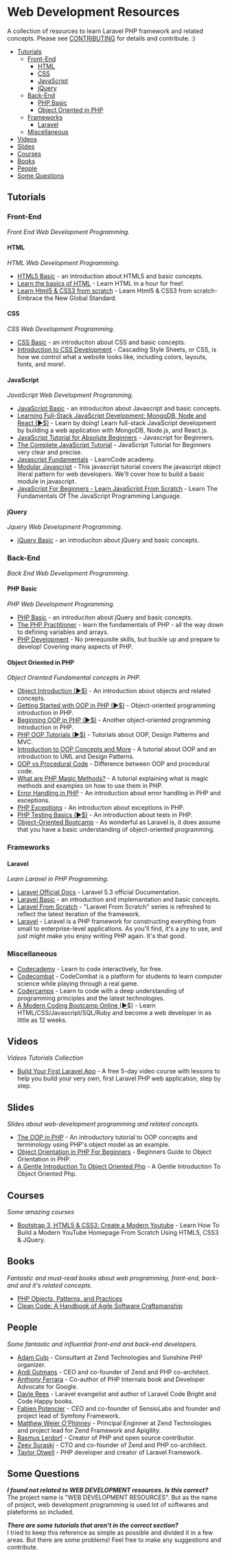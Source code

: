 # Web Development Resources
A collection of resources to learn Laravel PHP framework and related concepts.
Please see [CONTRIBUTING](CONTRIBUTING.md) for details and contribute. :)

- [Tutorials](#tutorials)
    - [Front-End](#front-end)
        - [HTML](#html)
        - [CSS](#css)
        - [JavaScript](#javascript)
        - [jQuery](#jquery)
    - [Back-End](#back-end)
        - [PHP Basic](#php-basic)
        - [Object Oriented in PHP](#object-oriented-in-php)
    - [Frameworks](#frameworks)
        - [Laravel](#laravel)
     - [Miscellaneous](#miscellaneous)
- [Videos](#videos)
- [Slides](#slides)
- [Courses](#courses)
- [Books](#books)
- [People](#people)
- [Some Questions](#some-questions)

## Tutorials

### Front-End
*Front End Web Development Programming.*

#### HTML
*HTML Web Development Programming.*

* [HTML5 Basic](http://www.w3schools.com/html/) - an introduction about HTML5 and basic concepts.
* [Learn the basics of HTML](https://www.udemy.com/html-in-1-hour/) - Learn HTML in a hour for free!.
* [Learn Html5 & CSS3 from scratch](https://www.udemy.com/learn-html5-css3-from-scratch/learn/v4/overview) - Learn Html5 & CSS3 from scratch-Embrace the New Global Standard.


#### CSS
*CSS Web Development Programming.*

* [CSS Basic](http://www.w3schools.com/css/default.asp) - an introduciton about CSS and basic concepts.
* [Introduction to CSS Development](https://www.udemy.com/refactoru-intro-to-css/learn/v4/overview) - Cascading Style Sheets, or CSS, is how we control what a website looks like, including colors, layouts, fonts, and more!.


#### JavaScript
*JavaScript Web Development Programming.*

* [JavaScript Basic](http://www.w3schools.com/js/default.asp) - an introduciton about Javascript and basic concepts.
* [Learning Full-Stack JavaScript Development: MongoDB, Node and React (&#9658;$)](https://www.lynda.com/Express-js-tutorials/Learning-Full-Stack-JavaScript-Development-MongoDB-Node-React/533304-2.html) - Learn by doing! Learn full-stack JavaScript development by building a web application with MongoDB, Node.js, and React.js.
* [JavaScript Tutorial for Absolute Beginners](https://www.youtube.com/watch?v=XL9Ri8pO68w) - Javascript for Beginners.
* [The Complete JavaScript Tutorial](https://www.youtube.com/watch?v=xpZLS6R91rQ&list=PLr6-GrHUlVf96NLj3PQq-tmEB6woZjwEl) - JavaScript Tutorial for Beginners very clear and precise.
* [Javascript Fundamentals](https://www.youtube.com/playlist?list=PLoYCgNOIyGACnrXwo5HMCfOH9VT05znGv) - LearnCode academy.
* [Modular Javascript](https://www.youtube.com/playlist?list=PLoYCgNOIyGABs-wDaaxChu82q_xQgUb4f) - This javascript tutorial covers the javascript object literal pattern for web developers. We'll cover how to build a basic module in javascript.
* [JavaScript For Beginners - Learn JavaScript From Scratch](https://www.udemy.com/javascript-for-beginners-learn-javascript-from-scratch/learn/v4/overview) - Learn The Fundamentals Of The JavaScript Programming Language. 

#### jQuery
*Jquery Web Development Programming.*

* [jQuery Basic](http://www.w3schools.com/jquery/default.asp) - an introduciton about jQuery and basic concepts.

### Back-End 
*Back End Web Development Programming.*

#### PHP Basic
*PHP Web Development Programming.*

* [PHP Basic](http://www.w3schools.com/php/default.asp) - an introduciton about jQuery and basic concepts.
* [The PHP Practitioner](https://laracasts.com/series/php-for-beginners) - learn the fundamentals of PHP - all the way down to defining variables and arrays.
* [PHP Development](https://www.udemy.com/calebthevideomaker2-php-development-classes/) - No prerequisite skills, but buckle up and prepare to develop! Covering many aspects of PHP.


#### Object Oriented in PHP
*Object Oriented Fundamental concepts in PHP.*

* [Object Introduction (&#9658;$)](https://www.youtube.com/watch?v=BXyUuMWoQ60) - An introduction about objects and related concepts.
* [Getting Started with OOP in PHP (&#9658;$)](https://www.youtube.com/watch?v=qlF1MuHlZ4Q) - Object-oriented programming introduction in PHP.
* [Beginning OOP in PHP (&#9658;$)](https://www.youtube.com/watch?v=oroX19Ie6nw) - Another object-oriented programming introduction in PHP.
* [PHP OOP Tutorials (&#9658;$)](https://www.youtube.com/playlist?list=PL75B9D91CD69ED950) - Tutorials about OOP, Design Patterns and MVC.
* [Introduction to OOP Concepts and More](http://www.codeproject.com/Articles/22769/Introduction-to-Object-Oriented-Programming-Concep) - A tutorial about OOP and an introduction to UML and Design Patterns.
* [OOP vs Procedural Code](http://blog.ircmaxell.com/2012/07/oop-vs-procedural-code.html) - Difference between OOP and procedural code.
* [What are PHP Magic Methods?](http://culttt.com/2014/04/16/php-magic-methods/) - A tutorial explaining what is magic methods and examples on how to use them in PHP.
* [Error Handling in PHP](http://www.sitepoint.com/error-handling-in-php/) - An introduction about error handling in PHP and exceptions.
* [PHP Exceptions](https://code.tutsplus.com/tutorials/the-ins-and-outs-of-php-exceptions--net-22274) - An introduction about exceptions in PHP.
* [PHP Testing Basics (&#9658;$)](https://code.tutsplus.com/courses/php-testing-basics) - An introduction about tests in PHP.
* [Object-Oriented Bootcamp](https://laracasts.com/series/object-oriented-bootcamp-in-php) - As wonderful as Laravel is, it does assume that you have a basic understanding of object-oriented programming.


### Frameworks

#### Laravel
*Learn Laravel in PHP Programming.*

* [Laravel Official Docs](https://laravel.com/docs/5.3) - Laravel 5.3 official Documentation.
* [Laravel Basic](https://www.tutorialspoint.com/laravel/) - an introduction and implemantation and basic concepts.
* [Laravel From Scratch](https://laracasts.com/series/laravel-5-from-scratch) - "Laravel From Scratch" series is refreshed to reflect the latest iteration of the framework.
* [Laravel](https://laracasts.com/skills/laravel) - Laravel is a PHP framework for constructing everything from small to enterprise-level applications. As you'll find, it's a joy to use, and just might make you enjoy writing PHP again. It's that good.

### Miscellaneous

* [Codecademy](https://www.codecademy.com) - Learn to code interactively, for free.
* [Codecombat](https://codecombat.com) - CodeCombat is a platform for students to learn computer science while playing through a real game.
* [Codercamps](https://www.codercamps.com) - Learn to code with a  deep understanding of programming principles and the latest technologies.
* [A Modern Coding Bootcamp Online (&#9658;$)](https://devschool.rocks) - Learn HTML/CSS/Javascript/SQL/Ruby and become a web developer in as little as 12 weeks.

## Videos
*Videos Tutorials Collection*

* [Build Your First Laravel App](https://selftaughtcoders.com/free-laravel-course/?utm_source=quora&utm_medium=post&utm_campaign=What+are+the+best+online+web+development+courses%3F) - A free 5-day video course with lessons to help you build your very own, first Laravel  PHP web application, step by step.

## Slides
*Slides about web-development programming and related concepts.*

* [The OOP in PHP](http://matthewturland.com/slides/phpoop-tutorial/) - An introductory tutorial to OOP concepts and terminology using PHP's object model as an example.
* [Object Orientation in PHP For Beginners](http://www.slideshare.net/rickogden/beginners-guide-to-object-orientation-in-php) - Beginners Guide to Object Orientation in PHP.
* [A Gentle Introduction To Object Oriented Php](http://www.slideshare.net/mgirouard/a-gentle-introduction-to-object-oriented-php) - A Gentle Introduction To Object Oriented Php.

## Courses
*Some amazing courses*

* [Bootstrap 3, HTML5 & CSS3: Create a Modern Youtube](https://www.udemy.com/psd-to-html5css3-build-a-youtube-homepage-from-scratch/learn/v4/overview) - Learn How To Build a Modern YouTube Homepage From Scratch Using HTML5, CSS3 & JQuery.

## Books
*Fantastic and must-read books about web programming, front-end, back-and and it's related concepts.*

* [PHP Objects, Patterns, and Practices](http://books.google.com/books?id=1JkQAwAAQBAJ&hl=pt-BR&source=gbs_book_other_versions)
* [Clean Code: A Handbook of Agile Software Craftsmanship](http://books.google.com/books/about/Clean_Code.html?id=_i6bDeoCQzsC&redir_esc=y)


## People
*Some fantastic and influential front-end and back-end developers.*

* [Adam Culp](https://twitter.com/adamculp) - Consultant at Zend Technologies and Sunshine PHP organizer.
* [Andi Gutmans](https://twitter.com/andigutmans) - CEO and co-founder of Zend and PHP co-architect.
* [Anthony Ferrara](https://twitter.com/ircmaxell) - Co-author of PHP Internals book and Developer Advocate for Google.
* [Dayle Rees](https://twitter.com/daylerees) - Laravel evangelist and author of Laravel Code Bright and Code Happy books.
* [Fabien Potencier](https://twitter.com/fabpot) - CEO and co-founder of SensioLabs and founder and project lead of Symfony Framework.
* [Matthew Weier O'Phinney](https://twitter.com/mwop) - Principal Enginner at Zend Technologies and project lead for Zend Framework and Apigility.
* [Rasmus Lerdorf](https://twitter.com/rasmus) - Creator of PHP and open source contributor.
* [Zeev Suraski](https://twitter.com/zeevs) - CTO and co-founder of Zend and PHP co-architect.
* [Taylor Otwell](https://twitter.com/taylorotwell) - PHP developer and creator of Laravel Framework.


## Some Questions

***I found not related to WEB DEVELOPMENT resources. Is this correct?***  
The project name is "WEB DEVELOPMENT RESOURCES". But as the name of project, web development programming is used lot of softwares and plateforms so included.

***There are some tutorials that aren't in the correct section?***  
I tried to keep this reference as simple as possible and divided it in a few areas. But there are some problems! Feel free to make any suggestions and contribute.
